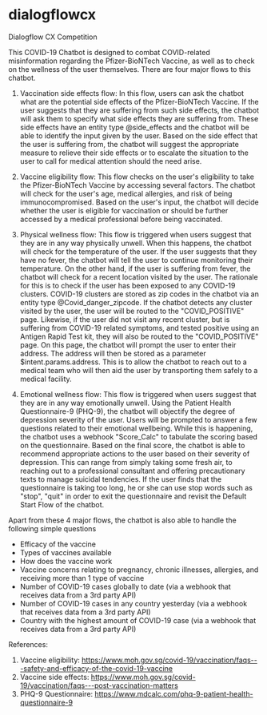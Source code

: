 # dialogflowcx
Dialogflow CX Competition

This COVID-19 Chatbot is designed to combat COVID-related misinformation regarding the Pfizer-BioNTech Vaccine, as well as to check on the wellness of the user themselves. There are four major flows to this chatbot.

1) Vaccination side effects flow: 
In this flow, users can ask the chatbot what are the potential side effects of the Pfizer-BioNTech Vaccine. If the user suggests that they are suffering from such side effects, the chatbot will ask them to specify what side effects they are suffering from. These side effects have an entity type @side_effects and the chatbot will be able to identify the input given by the user. Based on the side effect that the user is suffering from, the chatbot will suggest the appropriate measure to relieve their side effects or to escalate the situation to the user to call for medical attention should the need arise.

2) Vaccine eligibility flow: 
This flow checks on the user's eligibility to take the Pfizer-BioNTech Vaccine by accessing several factors. The chatbot will check for the user's age, medical allergies, and risk of being immunocompromised. Based on the user's input, the chatbot will decide whether the user is eligible for vaccination or should be further accessed by a medical professional before being vaccinated.

3) Physical wellness flow: 
This flow is triggered when users suggest that they are in any way physically unwell. When this happens, the chatbot will check for the temperature of the user. If the user suggests that they have no fever, the chatbot will tell the user to continue monitoring their temperature. On the other hand, if the user is suffering from fever, the chatbot will check for a recent location visited by the user. The rationale for this is to check if the user has been exposed to any COVID-19 clusters. COVID-19 clusters are stored as zip codes in the chatbot via an entity type @Covid_danger_zipcode. If the chatbot detects any cluster visited by the user, the user will be routed to the "COVID_POSITIVE" page. Likewise, if the user did not visit any recent cluster, but is suffering from COVID-19 related symptoms, and tested positive using an Antigen Rapid Test kit, they will also be routed to the "COVID_POSITIVE" page. On this page, the chatbot will prompt the user to enter their address. The address will then be stored as a parameter $intent.params.address. This is to allow the chatbot to reach out to a medical team who will then aid the user by transporting them safely to a medical facility.

4) Emotional wellness flow: 
This flow is triggered when users suggest that they are in any way emotionally unwell. Using the Patient Health Questionnaire-9 (PHQ-9), the chatbot will objectify the degree of depression severity of the user. Users will be prompted to answer a few questions related to their emotional wellbeing. While this is happening, the chatbot uses a webhook "Score_Calc" to tabulate the scoring based on the questionnaire. Based on the final score, the chatbot is able to recommend appropriate actions to the user based on their severity of depression. This can range from simply taking some fresh air, to reaching out to a professional consultant and offering precautionary texts to manage suicidal tendencies. If the user finds that the questionnaire is taking too long, he or she can use stop words such as "stop", "quit" in order to exit the questionnaire and revisit the Default Start Flow of the chatbot.

Apart from these 4 major flows, the chatbot is also able to handle the following simple questions
- Efficacy of the vaccine
- Types of vaccines available
- How does the vaccine work
- Vaccine concerns relating to pregnancy, chronic illnesses, allergies, and receiving more than 1 type of vaccine
- Number of COVID-19 cases globally to date (via a webhook that receives data from a 3rd party API)
- Number of COVID-19 cases in any country yesterday (via a webhook that receives data from a 3rd party API)
- Country with the highest amount of COVID-19 case (via a webhook that receives data from a 3rd party API)

References:
1) Vaccine eligibility: https://www.moh.gov.sg/covid-19/vaccination/faqs---safety-and-efficacy-of-the-covid-19-vaccine
2) Vaccine side effects: https://www.moh.gov.sg/covid-19/vaccination/faqs---post-vaccination-matters
3) PHQ-9 Questionnaire: https://www.mdcalc.com/phq-9-patient-health-questionnaire-9

